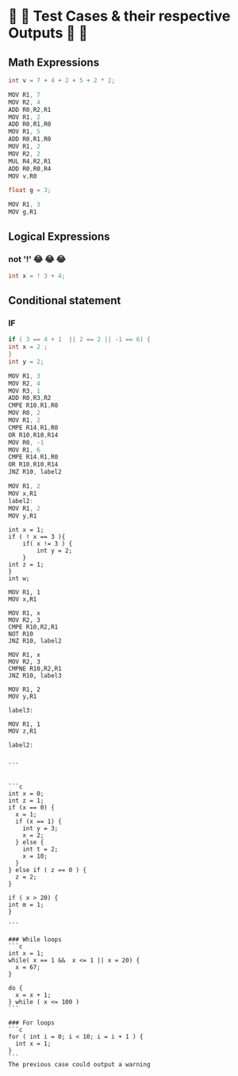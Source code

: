 # :poop: :poop: Test Cases & their respective Outputs :poop: :poop:
## Math Expressions
```c
int v = 7 + 4 + 2 + 5 + 2 * 2;

MOV R1, 7   
MOV R2, 4  
ADD R0,R2,R1  
MOV R1, 2  
ADD R0,R1,R0  
MOV R1, 5  
ADD R0,R1,R0  
MOV R1, 2  
MOV R2, 2  
MUL R4,R2,R1  
ADD R0,R0,R4  
MOV v,R0  
```  
```c
float g = 3;

MOV R1, 3  
MOV g,R1  
```

## Logical Expressions

### not '!' :joy: :joy: :joy:
```c
int x = ! 3 + 4;
```


## Conditional statement
### IF
```c
if ( 3 == 4 + 1  || 2 == 2 || -1 == 6) {
int x = 2 ;
}
int y = 2;

MOV R1, 3
MOV R2, 4
MOV R3, 1
ADD R0,R3,R2
CMPE R10,R1,R0
MOV R0, 2
MOV R1, 2
CMPE R14,R1,R0
OR R10,R10,R14
MOV R0, -1
MOV R1, 6
CMPE R14,R1,R0
OR R10,R10,R14
JNZ R10, label2

MOV R1, 2
MOV x,R1
label2:
MOV R1, 2
MOV y,R1
```
``````
int x = 1;
if ( ! x == 3 ){
	if( x != 3 ) {
		int y = 2;
	}
int z = 1;
}
int w;

MOV R1, 1
MOV x,R1

MOV R1, x
MOV R2, 3
CMPE R10,R2,R1
NOT R10
JNZ R10, label2

MOV R1, x
MOV R2, 3
CMPNE R10,R2,R1
JNZ R10, label3

MOV R1, 2
MOV y,R1

label3:

MOV R1, 1
MOV z,R1

label2:


```


```c
int x = 0;
int z = 1;
if (x == 0) {
  x = 1;
  if (x == 1) {
    int y = 3;
    x = 2;
  } else {
    int t = 2;
    x = 10;
  }
} else if ( z == 0 ) {
  z = 2;
}

if ( x > 20) {
int m = 1;
}

```

### While loops
```c
int x = 1;
while( x == 1 &&  x <= 1 || x = 20) {
  x = 67;
}

do {
  x = x + 1;
} while ( x <= 100 )
```

### For loops
```c
for ( int i = 0; i < 10; i = i + 1 ) {
  int x = 1;
}
```
The previous case could output a warning
